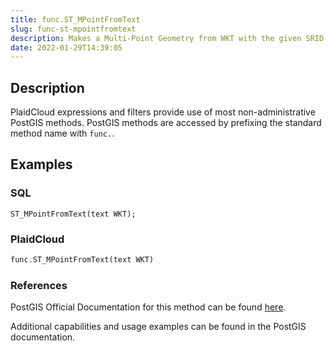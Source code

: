 ```yaml
---
title: func.ST_MPointFromText
slug: func-st-mpointfromtext
description: Makes a Multi-Point Geometry from WKT with the given SRID
date: 2022-01-29T14:39:05
---
```



## Description


PlaidCloud expressions and filters provide use of most non-administrative PostGIS methods. PostGIS methods are accessed by prefixing the standard method name with `func.`.



## Examples


### SQL



```
ST_MPointFromText(text WKT);
```


### PlaidCloud



```python
func.ST_MPointFromText(text WKT)
```


### References


PostGIS Official Documentation for this method can be found [here](https://postgis.net/docs/manual-3.1/ST_MPointFromText.html).



Additional capabilities and usage examples can be found in the PostGIS documentation.

